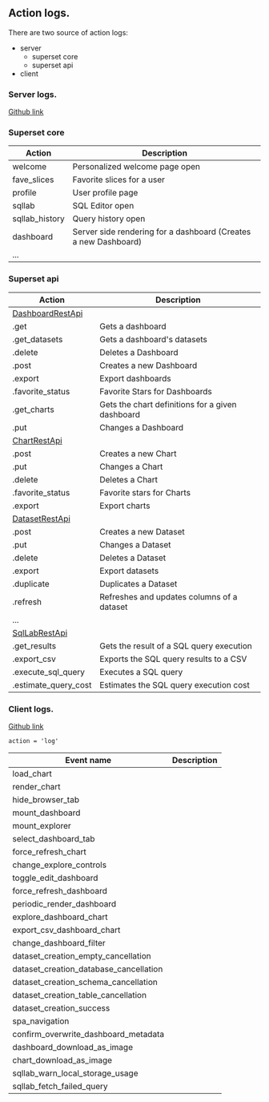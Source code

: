 
## Action logs.

There are two source of action logs:
- server
    - superset core
    - superset api
- client

### Server logs.
[Github link](https://github.com/apache/superset/blob/master/superset/views/core.py)
### Superset core
| Action | Description |
| ------------- | ------------- |
| welcome | Personalized welcome page open|
| fave_slices | Favorite slices for a user |
| profile | User profile page |
| sqllab | SQL Editor open |
| sqllab_history | Query history open |
| dashboard | Server side rendering for a dashboard (Creates a new Dashboard)|
| ... | |

### Superset api
| Action | Description |
| ------------- | ------------- |
| [DashboardRestApi](https://github.com/apache/superset/blob/master/superset/dashboards/api.py) | |
| .get | Gets a dashboard |
| .get_datasets | Gets a dashboard's datasets |
| .delete | Deletes a Dashboard |
| .post| Creates a new Dashboard |
| .export | Export dashboards |
| .favorite_status | Favorite Stars for Dashboards
| .get_charts | Gets the chart definitions for a given dashboard |
| .put | Changes a Dashboard |
| [ChartRestApi](https://github.com/apache/superset/blob/master/superset/charts/api.py) |  |
| .post | Creates a new Chart |
| .put | Changes a Chart |
| .delete | Deletes a Chart |
| .favorite_status | Favorite stars for Charts |
| .export | Export charts |
| [DatasetRestApi](https://github.com/apache/superset/blob/master/superset/datasets/api.py)| |
| .post | Creates a new Dataset |
| .put | Changes a Dataset |
| .delete | Deletes a Dataset |
| .export | Export datasets |
| .duplicate | Duplicates a Dataset |
| .refresh | Refreshes and updates columns of a dataset |
| ... | |
| [SqlLabRestApi](https://github.com/apache/superset/blob/master/superset/sqllab/api.py) | |
| .get_results | Gets the result of a SQL query execution |
| .export_csv | Exports the SQL query results to a CSV |
| .execute_sql_query | Executes a SQL query |
| .estimate_query_cost | Estimates the SQL query execution cost |



### Client logs.
[Github link](https://github.com/apache/superset/blob/master/superset-frontend/src/logger/LogUtils.ts)

`action = 'log'`

| Event name | Description |
| ------------- | ------------- |
| load_chart | |
| render_chart | |
| hide_browser_tab | |
| mount_dashboard | |
| mount_explorer | |
| select_dashboard_tab | |
| force_refresh_chart | |
| change_explore_controls | |
| toggle_edit_dashboard | |
| force_refresh_dashboard | |
| periodic_render_dashboard | |
| explore_dashboard_chart | |
| export_csv_dashboard_chart | |
| change_dashboard_filter | | 
| dataset_creation_empty_cancellation | | 
| dataset_creation_database_cancellation | | 
| dataset_creation_schema_cancellation | | 
| dataset_creation_table_cancellation | |
| dataset_creation_success | |
| spa_navigation | |
| confirm_overwrite_dashboard_metadata | |
| dashboard_download_as_image | |
| chart_download_as_image | |
| sqllab_warn_local_storage_usage | |
| sqllab_fetch_failed_query | |


